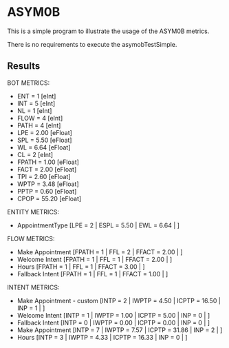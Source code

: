 # ASYM0B
This is a simple program to illustrate the usage of the ASYM0B metrics. 

There is no requirements to execute the asymobTestSimple.

## Results

BOT METRICS: 
 * ENT = 1 [eInt]
 * INT = 5 [eInt]
 * NL = 1 [eInt]
 * FLOW = 4 [eInt]
 * PATH = 4 [eInt]
 * LPE = 2.00 [eFloat]
 * SPL = 5.50 [eFloat]
 * WL = 6.64 [eFloat]
 * CL = 2 [eInt]
 * FPATH = 1.00 [eFloat]
 * FACT = 2.00 [eFloat]
 * TPI = 2.60 [eFloat]
 * WPTP = 3.48 [eFloat]
 * PPTP = 0.60 [eFloat]
 * CPOP = 55.20 [eFloat]

ENTITY METRICS: 
 * AppointmentType [LPE = 2 | ESPL = 5.50 | EWL = 6.64 | ]

FLOW METRICS: 
 * Make Appointment [FPATH = 1 | FFL = 2 | FFACT = 2.00 | ]
 * Welcome Intent [FPATH = 1 | FFL = 1 | FFACT = 2.00 | ]
 * Hours [FPATH = 1 | FFL = 1 | FFACT = 3.00 | ]
 * Fallback Intent [FPATH = 1 | FFL = 1 | FFACT = 1.00 | ]

INTENT METRICS: 
 * Make Appointment - custom [INTP = 2 | IWPTP = 4.50 | ICPTP = 16.50 | INP = 1 | ]
 * Welcome Intent [INTP = 1 | IWPTP = 1.00 | ICPTP = 5.00 | INP = 0 | ]
 * Fallback Intent [INTP = 0 | IWPTP = 0.00 | ICPTP = 0.00 | INP = 0 | ]
 * Make Appointment [INTP = 7 | IWPTP = 7.57 | ICPTP = 31.86 | INP = 2 | ]
 * Hours [INTP = 3 | IWPTP = 4.33 | ICPTP = 16.33 | INP = 0 | ]

